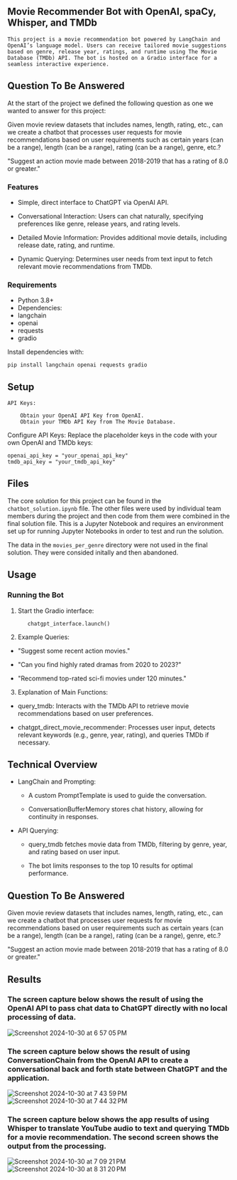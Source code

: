 ## Movie Recommender Bot with OpenAI, spaCy, Whisper, and TMDb

    This project is a movie recommendation bot powered by LangChain and OpenAI’s language model. Users can receive tailored movie suggestions based on genre, release year, ratings, and runtime using The Movie Database (TMDb) API. The bot is hosted on a Gradio interface for a seamless interactive experience.

## Question To Be Answered
At the start of the project we defined the following question as one we wanted to answer for this project:

Given movie review datasets that includes names, length, rating, etc., can we create a chatbot that processes user requests for movie recommendations based on user requirements such as certain years (can be a range), length (can be a range), rating (can be a range), genre, etc.?

"Suggest an action movie made between 2018-2019 that has a rating of 8.0 or greater."


### Features

* Simple, direct interface to ChatGPT via OpenAI API.
  
* Conversational Interaction: Users can chat naturally, specifying preferences like genre, release years, and rating levels.

* Detailed Movie Information: Provides additional movie details, including release date, rating, and runtime.

* Dynamic Querying: Determines user needs from text input to fetch relevant movie recommendations from TMDb.

### Requirements

* Python 3.8+
* Dependencies:
* langchain
* openai
* requests
* gradio

Install dependencies with:

    pip install langchain openai requests gradio

## Setup

    API Keys:

        Obtain your OpenAI API Key from OpenAI.
        Obtain your TMDb API Key from The Movie Database.

Configure API Keys: Replace the placeholder keys in the code with your own OpenAI and TMDb keys:

    openai_api_key = "your_openai_api_key"
    tmdb_api_key = "your_tmdb_api_key"

## Files
The core solution for this project can be found in the `chatbot_solution.ipynb` file. The other files were used by individual team members during the project and then code from them were combined in the final solution file. This is a Jupyter Notebook and requires an environment set up for running Jupyter Notebooks in order to test and run the solution.

The data in the `movies_per_genre` directory were not used in the final solution. They were consided initally and then abandoned.

## Usage

### Running the Bot

1)   Start the Gradio interface:

            chatgpt_interface.launch()

2) Example Queries:

* "Suggest some recent action movies."

* "Can you find highly rated dramas from 2020 to 2023?"

* "Recommend top-rated sci-fi movies under 120 minutes."

3) Explanation of Main Functions:

* query_tmdb: Interacts with the TMDb API to retrieve movie recommendations based on user preferences.

* chatgpt_direct_movie_recommender: Processes user input, detects relevant keywords (e.g., genre, year, rating), and queries TMDb if necessary.

## Technical Overview

* LangChain and Prompting:

    * A custom PromptTemplate is used to guide the conversation.

    * ConversationBufferMemory stores chat history, allowing for continuity in responses.
    
* API Querying:

    * query_tmdb fetches movie data from TMDb, filtering by genre, year, and rating based on user input.
    
    * The bot limits responses to the top 10 results for optimal performance.





## Question To Be Answered
Given movie review datasets that includes names, length, rating, etc., can we create a chatbot that processes user requests for movie recommendations based on user requirements such as certain years (can be a range), length (can be a range), rating (can be a range), genre, etc.?

"Suggest an action movie made between 2018-2019 that has a rating of 8.0 or greater."


## Results

### The screen capture below shows the result of using the OpenAI API to pass chat data to ChatGPT directly with no local processing of data.
![Screenshot 2024-10-30 at 6 57 05 PM](https://github.com/user-attachments/assets/ee466caa-3fa2-4b22-96d0-57b92ed145b7)

### The screen capture below shows the result of using ConversationChain from the OpenAI API to create a conversational back and forth state between ChatGPT and the application.
![Screenshot 2024-10-30 at 7 43 59 PM](https://github.com/user-attachments/assets/47bad0ca-6d5c-481d-b2de-fcec619c18ce)
![Screenshot 2024-10-30 at 7 44 32 PM](https://github.com/user-attachments/assets/79e6b2f1-044a-4d7e-a157-3d8c5cba5149)

### The screen capture below shows the app results of using Whisper to translate YouTube audio to text and querying TMDb for a movie recommendation. The second screen shows the output from the processing.
![Screenshot 2024-10-30 at 7 09 21 PM](https://github.com/user-attachments/assets/aefa765a-b04a-45c9-aa18-c208b082d4af)
![Screenshot 2024-10-30 at 8 31 20 PM](https://github.com/user-attachments/assets/8fd1765e-cfc2-44cd-83bc-f9d8f43c6f11)

